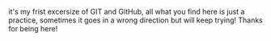 it's my frist excersize of GIT and GitHub, all what you find here is just a practice, sometimes it goes in a wrong direction but will keep trying! Thanks for being here!
